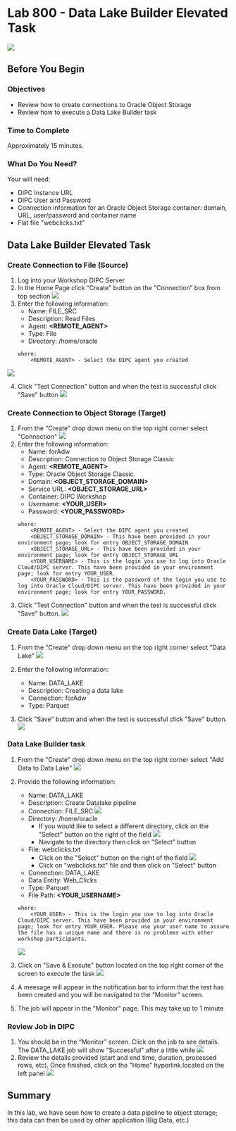 # Lab 800 - Data Lake Builder Elevated Task 
![](images/800/image800_0.png)

## Before You Begin

### Objectives
-   Review how to create connections to Oracle Object Storage
-   Review how to execute a Data Lake Builder task

### Time to Complete 
Approximately 15 minutes.

### What Do You Need?
Your will need:
- DIPC Instance URL
- DIPC User and Password
- Connection information for an Oracle Object Storage container: domain, URL, user/password and container name
- Flat file "webclicks.txt"


## Data Lake Builder Elevated Task

### Create Connection to File (Source)
1. Log into your Workshop DIPC Server
2.	In the Home Page click “Create" button on the "Connection” box from top section 
![](images/800/image800_6.png)
3. 	Enter the following information:
	- Name: FILE_SRC
	- Description: Read Files
	- Agent: **\<REMOTE_AGENT\>**
	- Type: File
	- Directory: /home/oracle
	```
	where:
		<REMOTE_AGENT> - Select the DIPC agent you created 
	```
	
![](images/800/image800_7.1.png)

 4. Click "Test Connection" button and when the test is successful click "Save" button 
 	![](images/800/image800_7.2.png)


### Create Connection to Object Storage (Target)
1. From the "Create" drop down menu on the top right corner select "Connection" 
![](images/800/image800_8.png)
2.	Enter the following information:
    - Name: forAdw 
    - Description: Connection to Object Storage Classic
    - Agent: **\<REMOTE_AGENT\>**
    - Type: Oracle Object Storage Classic.
    - Domain: **\<OBJECT_STORAGE_DOMAIN\>**
	- Service URL: **\<OBJECT_STORAGE_URL\>**
	- Container: DIPC Workshop
    - Username: **<YOUR_USER\>**
    - Password: **<YOUR_PASSWORD\>**
	```
	where:
		<REMOTE_AGENT> - Select the DIPC agent you created 
		<OBJECT_STORAGE_DOMAIN> - This have been provided in your environment page; look for entry OBJECT_STORAGE_DOMAIN
		<OBJECT_STORAGE_URL> - This have been provided in your environment page; look for entry OBJECT_STORAGE_URL
		<YOUR_USERNAME> - This is the login you use to log into Oracle Cloud/DIPC server. This have been provided in your environment page; look for entry YOUR_USER.
		<YOUR_PASSWORD> - This is the password of the login you use to log into Oracle Cloud/DIPC server. This have been provided in your environment page; look for entry YOUR_PASSWORD.
	```
3. Click "Test Connection" button and when the test is successful click "Save" button. 
![](images/800/image800_9.png)


### Create Data Lake (Target)
1. From the "Create" drop down menu on the top right corner select "Data Lake" 
![](images/800/image800_10.png)
2.	Enter the following information:
    - Name: DATA_LAKE
    - Description: Creating a data lake
    - Connection: forAdw
    - Type: Parquet

3. Click "Save" button and when the test is successful click "Save" button. 
![](images/800/image800_11.png)


### Data Lake Builder task
1.	From the "Create" drop down menu on the top right corner select "Add Data to Data Lake" 
![](images/800/image800_12.png)
2.	Provide the following information:
	- Name:  DATA_LAKE
	- Description: Create Datalake pipeline
	- Connection: FILE_SRC
	![](images/800/image800_13.png)
	- Directory: /home/oracle 
		- If you would like to select a different directory, click on the "Select" button on the right of the field 
		![](images/800/image800_14.png)
		- Navigate to the directory then click on "Select" button 
	- File: webclicks.txt
		- Click on the "Select" button on the right of the field
		![](images/800/image800_15.png)
		- Click on  "webclicks.txt" file and then click on "Select" button 
	- Connection: DATA_LAKE
	- Data Entity: Web_Clicks
	- Type: Parquet
	- File Path: **\<YOUR_USERNAME\>**
	```
	where:
		<YOUR_USER> - This is the login you use to log into Oracle Cloud/DIPC server. This have been provided in your environment page; look for entry YOUR_USER. Please use your user name to assure the file has a unique name and there is no problems with other workshop participants.
	```
		
	![](images/800/image800_16.png)

3. Click on "Save & Execute" button located on the top right corner of the screen to execute the task 
![](images/800/image800_17.png)
4.	A meesage  will appear in the notification bar to inform that the test has been created and you will be navigated to the “Monitor” screen. 
5.	The job will appear in the "Monitor" page. This may take up to 1 minute


### Review Job in DIPC
1.	You should be in the “Monitor” screen. Click on the job to see details. The DATA_LAKE job will show "Successful" after a little while 
![](images/800/image800_18.png)
2.	Review the details provided (start and end time, duration, processed rows, etc). Once finished, click on the "Home" hyperlink located on the left panel 
![](images/800/image800_19.png)


## Summary
In this lab, we have seen how to create a data pipeline to object storage; this data can then be used by other application (Big Data, etc.)
